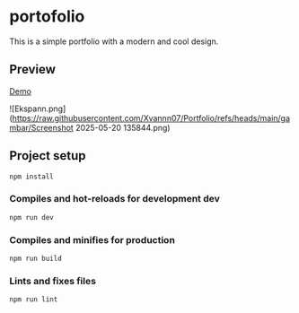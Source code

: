 # portofolio
This is a simple portfolio with a modern and cool design.

## Preview
[Demo](https://xvannn.xyz)


![Ekspann.png](https://raw.githubusercontent.com/Xvannn07/Portfolio/refs/heads/main/gambar/Screenshot 2025-05-20 135844.png)

## Project setup
```
npm install
```

### Compiles and hot-reloads for development dev
```
npm run dev
```

### Compiles and minifies for production
```
npm run build
```

### Lints and fixes files
```
npm run lint
```
